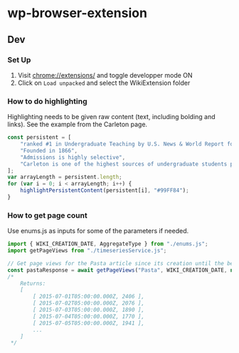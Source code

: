 # wp-browser-extension

## Dev

### Set Up

1. Visit [chrome://extensions/](chrome://extensions/) and toggle developper mode ON
2. Click on `Load unpacked` and select the WikiExtension folder

### How to do highlighting

Highlighting needs to be given raw content (text, including bolding and links). See the example from the Carleton page.

```javascript
const persistent = [
    "ranked #1 in Undergraduate Teaching by U.S. News & World Report for over a decade",
    "Founded in 1866",
    "Admissions is highly selective",
    "Carleton is one of the highest sources of undergraduate students pursuing doctorates",
];
var arrayLength = persistent.length;
for (var i = 0; i < arrayLength; i++) {
    highlightPersistentContent(persistent[i], "#99FF84");
}
```

### How to get page count

Use enums.js as inputs for some of the parameters if needed.

```javascript
import { WIKI_CREATION_DATE, AggregateType } from "./enums.js";
import getPageViews from "./timeseriesService.js";

// Get page views for the Pasta article since its creation until the beginning of 2022 by day
const pastaResponse = await getPageViews("Pasta", WIKI_CREATION_DATE, new Date("2022-01-01"), AggregateType.DAILY);
/*
    Returns:
    [
        [ 2015-07-01T05:00:00.000Z, 2406 ],
        [ 2015-07-02T05:00:00.000Z, 2076 ],
        [ 2015-07-03T05:00:00.000Z, 1890 ],
        [ 2015-07-04T05:00:00.000Z, 1770 ],
        [ 2015-07-05T05:00:00.000Z, 1941 ],
        ...
    ]
 */
```
